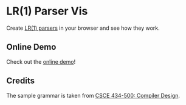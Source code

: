 # LR(1) Parser Vis

Create [LR(1) parsers](https://en.wikipedia.org/wiki/Canonical_LR_parser) in your browser and see how they work.

## Online Demo

Check out the [online demo](https://soroushj.github.io/lr1-parser-vis)!

## Credits

The sample grammar is taken from [CSCE 434-500: Compiler Design](https://parasol.tamu.edu/~rwerger/Courses/434/).
